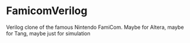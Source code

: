 # FamicomVerilog
Verilog clone of the famous Nintendo FamiCom. Maybe for Altera, maybe for Tang, maybe just for simulation
